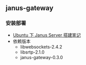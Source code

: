 ## janus-gateway

### 安装部署

+ [Ubuntu 下 Janus Server 搭建笔记](https://www.jianshu.com/p/760e2eb46a0e)
+ 依赖版本
  +  libwebsockets-2.4.2
  + libsrtp-2.1.0
  + janus-gateway-0.3.0
